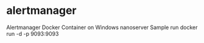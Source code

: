 # alertmanager
Alertmanager Docker Container on Windows nanoserver
Sample run
docker run -d -p 9093:9093   